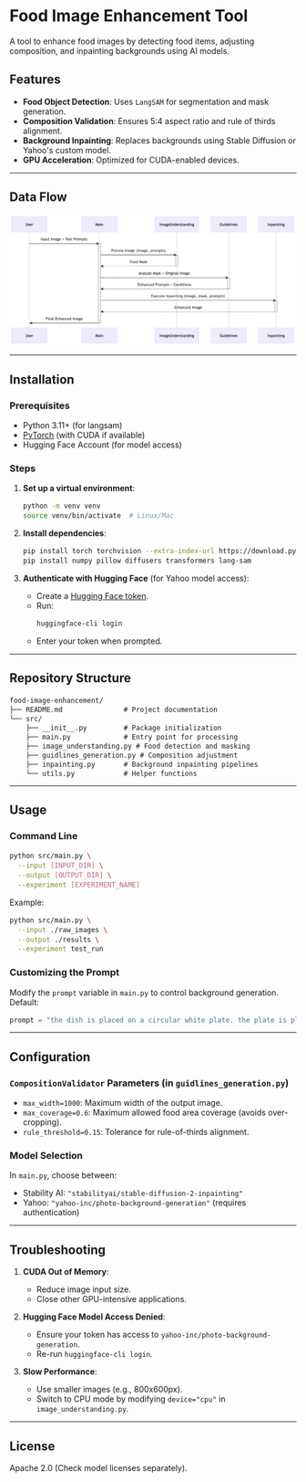 # Food Image Enhancement Tool

A tool to enhance food images by detecting food items, adjusting composition, and inpainting backgrounds using AI models.

## Features

- **Food Object Detection**: Uses `LangSAM` for segmentation and mask generation.
- **Composition Validation**: Ensures 5:4 aspect ratio and rule of thirds alignment.
- **Background Inpainting**: Replaces backgrounds using Stable Diffusion or Yahoo's custom model.
- **GPU Acceleration**: Optimized for CUDA-enabled devices.

---

## Data Flow

![Data Flow](dataflow.png)

---

## Installation

### Prerequisites

- Python 3.11+ (for langsam)
- [PyTorch](https://pytorch.org/) (with CUDA if available)
- Hugging Face Account (for model access)

### Steps

1. **Set up a virtual environment**:

   ```bash
   python -m venv venv
   source venv/bin/activate  # Linux/Mac
   ```

2. **Install dependencies**:

   ```bash
   pip install torch torchvision --extra-index-url https://download.pytorch.org/whl/cu117  # Adjust CUDA version as needed
   pip install numpy pillow diffusers transformers lang-sam
   ```

3. **Authenticate with Hugging Face** (for Yahoo model access):
   - Create a [Hugging Face token](https://huggingface.co/settings/tokens).
   - Run:
     ```bash
     huggingface-cli login
     ```
   - Enter your token when prompted.

---

## Repository Structure

```
food-image-enhancement/
├── README.md               # Project documentation
└── src/
    ├── __init__.py         # Package initialization
    ├── main.py             # Entry point for processing
    ├── image_understanding.py # Food detection and masking
    ├── guidlines_generation.py # Composition adjustment
    ├── inpainting.py       # Background inpainting pipelines
    └── utils.py            # Helper functions
```

---

## Usage

### Command Line

```bash
python src/main.py \
  --input [INPUT_DIR] \
  --output [OUTPUT_DIR] \
  --experiment [EXPERIMENT_NAME]
```

Example:

```bash
python src/main.py \
  --input ./raw_images \
  --output ./results \
  --experiment test_run
```

### Customizing the Prompt

Modify the `prompt` variable in `main.py` to control background generation. Default:

```python
prompt = "the dish is placed on a circular white plate. the plate is placed on a wooden table. Clean table"
```

---

## Configuration

### `CompositionValidator` Parameters (in `guidlines_generation.py`)

- `max_width=1000`: Maximum width of the output image.
- `max_coverage=0.6`: Maximum allowed food area coverage (avoids over-cropping).
- `rule_threshold=0.15`: Tolerance for rule-of-thirds alignment.

### Model Selection

In `main.py`, choose between:

- Stability AI: `"stabilityai/stable-diffusion-2-inpainting"`
- Yahoo: `"yahoo-inc/photo-background-generation"` (requires authentication)

---

## Troubleshooting

1. **CUDA Out of Memory**:

   - Reduce image input size.
   - Close other GPU-intensive applications.

2. **Hugging Face Model Access Denied**:

   - Ensure your token has access to `yahoo-inc/photo-background-generation`.
   - Re-run `huggingface-cli login`.

3. **Slow Performance**:
   - Use smaller images (e.g., 800x600px).
   - Switch to CPU mode by modifying `device="cpu"` in `image_understanding.py`.

---

## License

Apache 2.0 (Check model licenses separately).
